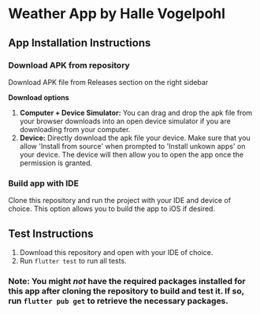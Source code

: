 # Weather App by Halle Vogelpohl

## App Installation Instructions

### **Download APK from repository**

Download APK file from Releases section on the right sidebar

**Download options**

1.  **Computer + Device Simulator:** You can drag and drop the apk file from your browser downloads into an open device simulator if you are downloading from your computer.
2.  **Device:** Directly download the apk file your device. Make sure that you allow 'Install from source' when prompted to 'Install unkown apps' on your device. The device will then allow you to open the app once the permission is granted.

### Build app with IDE

Clone this repository and run the project with your IDE and device of choice. This option allows you to build the app to iOS if desired.

## Test Instructions

1. Download this repository and open with your IDE of choice.
2. Run `flutter test` to run all tests.

### Note: You might _not_ have the required packages installed for this app after cloning the repository to build and test it. If so, run `flutter pub get` to retrieve the necessary packages.

